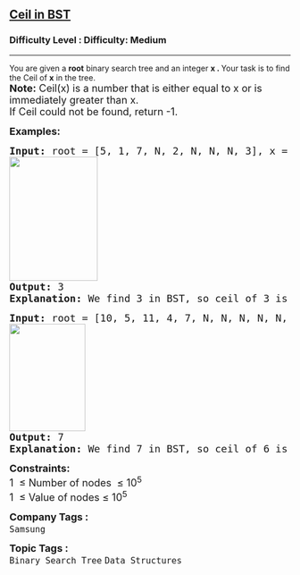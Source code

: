 <h2><a href="https://www.geeksforgeeks.org/problems/implementing-ceil-in-bst/1">Ceil in BST</a></h2><h3>Difficulty Level : Difficulty: Medium</h3><hr><div class="problems_problem_content__Xm_eO"><p data-pm-slice="0 0 []">You are given a&nbsp;<strong>root</strong>&nbsp;binary search tree and an integer&nbsp;<strong>x .&nbsp;</strong>Your task is to find the Ceil of&nbsp;<strong>x</strong> in the tree.<br><strong style="font-size: 18px;">Note:</strong><span style="font-size: 18px;">&nbsp;</span><span style="font-size: 18px;">Ceil(x) is a number that is either equal to x or is immediately greater than x.<br></span><span style="font-size: 18px;">If Ceil could not be found, return -1.</span></p>
<p><span style="font-size: 18px;"><strong>Examples:</strong></span></p>
<pre><span style="font-size: 18px;"><strong style="font-size: 18px;">Input: </strong><span style="font-size: 18px;">root = [</span><span style="font-size: 18px;">5, 1, 7, N, 2, N, N, N, 3], x = 3</span>
<span style="font-size: 18px;"><img src="https://media.geeksforgeeks.org/img-practice/prod/addEditProblem/701135/Web/Other/blobid1_1747983254.webp" width="158" height="222"><br></span><strong style="font-size: 18px;">Output: </strong><span style="font-size: 18px;">3</span><strong style="font-size: 18px;">
Explanation: </strong><span style="font-size: 18px;">We find 3 in BST, so ceil of 3 is 3.</span></span></pre>
<pre><span style="font-size: 18px;"><strong>Input: </strong>root = [10, 5, 11, 4, 7, N, N, N, N, N, 8], </span>x = 6<br><span style="font-size: 18px;"><img src="https://media.geeksforgeeks.org/img-practice/prod/addEditProblem/701135/Web/Other/blobid2_1747983312.webp" width="136" height="192"><br><strong>Output: </strong>7<strong>
Explanation: </strong>We find 7 in BST, so ceil of 6 is 7.</span></pre>
<p><span style="font-size: 18px;"><strong>Constraints:</strong><br>1 &nbsp;≤ Number of nodes &nbsp;≤ 10<sup>5</sup><br>1 &nbsp;≤ Value of nodes ≤ 10<sup>5</sup></span></p></div><p><span style=font-size:18px><strong>Company Tags : </strong><br><code>Samsung</code>&nbsp;<br><p><span style=font-size:18px><strong>Topic Tags : </strong><br><code>Binary Search Tree</code>&nbsp;<code>Data Structures</code>&nbsp;